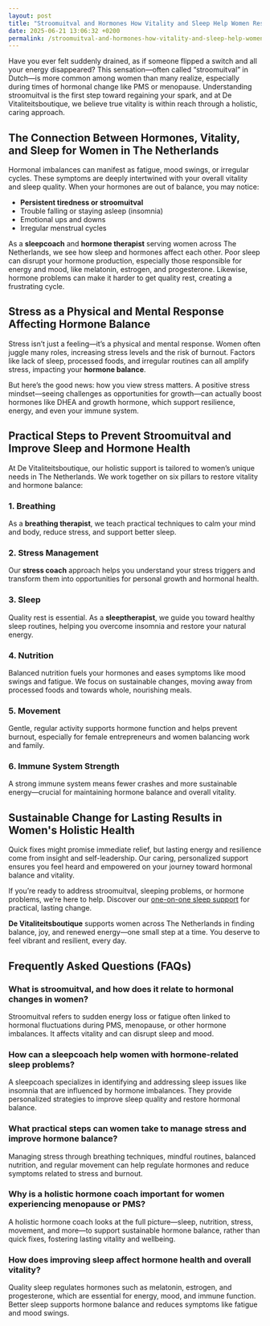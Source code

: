 ```yaml
---
layout: post
title: "Stroomuitval and Hormones How Vitality and Sleep Help Women Restore Balance"
date: 2025-06-21 13:06:32 +0200
permalink: /stroomuitval-and-hormones-how-vitality-and-sleep-help-women-restore-balance/
---
```

Have you ever felt suddenly drained, as if someone flipped a switch and all your energy disappeared? This sensation—often called “stroomuitval” in Dutch—is more common among women than many realize, especially during times of hormonal change like PMS or menopause. Understanding stroomuitval is the first step toward regaining your spark, and at De Vitaliteitsboutique, we believe true vitality is within reach through a holistic, caring approach.

## The Connection Between Hormones, Vitality, and Sleep for Women in The Netherlands

Hormonal imbalances can manifest as fatigue, mood swings, or irregular cycles. These symptoms are deeply intertwined with your overall vitality and sleep quality. When your hormones are out of balance, you may notice:

- **Persistent tiredness or stroomuitval**
- Trouble falling or staying asleep (insomnia)
- Emotional ups and downs
- Irregular menstrual cycles

As a **sleepcoach** and **hormone therapist** serving women across The Netherlands, we see how sleep and hormones affect each other. Poor sleep can disrupt your hormone production, especially those responsible for energy and mood, like melatonin, estrogen, and progesterone. Likewise, hormone problems can make it harder to get quality rest, creating a frustrating cycle.

## Stress as a Physical and Mental Response Affecting Hormone Balance

Stress isn’t just a feeling—it’s a physical and mental response. Women often juggle many roles, increasing stress levels and the risk of burnout. Factors like lack of sleep, processed foods, and irregular routines can all amplify stress, impacting your **hormone balance**.

But here’s the good news: how you view stress matters. A positive stress mindset—seeing challenges as opportunities for growth—can actually boost hormones like DHEA and growth hormone, which support resilience, energy, and even your immune system.

## Practical Steps to Prevent Stroomuitval and Improve Sleep and Hormone Health

At De Vitaliteitsboutique, our holistic support is tailored to women’s unique needs in The Netherlands. We work together on six pillars to restore vitality and hormone balance:

### 1. **Breathing**

As a **breathing therapist**, we teach practical techniques to calm your mind and body, reduce stress, and support better sleep.

### 2. **Stress Management**

Our **stress coach** approach helps you understand your stress triggers and transform them into opportunities for personal growth and hormonal health.

### 3. **Sleep**

Quality rest is essential. As a **sleeptherapist**, we guide you toward healthy sleep routines, helping you overcome insomnia and restore your natural energy.

### 4. **Nutrition**

Balanced nutrition fuels your hormones and eases symptoms like mood swings and fatigue. We focus on sustainable changes, moving away from processed foods and towards whole, nourishing meals.

### 5. **Movement**

Gentle, regular activity supports hormone function and helps prevent burnout, especially for female entrepreneurs and women balancing work and family.

### 6. **Immune System Strength**

A strong immune system means fewer crashes and more sustainable energy—crucial for maintaining hormone balance and overall vitality.

## Sustainable Change for Lasting Results in Women's Holistic Health

Quick fixes might promise immediate relief, but lasting energy and resilience come from insight and self-leadership. Our caring, personalized support ensures you feel heard and empowered on your journey toward hormonal balance and vitality.

If you’re ready to address stroomuitval, sleeping problems, or hormone problems, we’re here to help. Discover our [one-on-one sleep support](https://devitaliteitsboutique.nl/slaapproblemen-1-op-1-begeleiding/) for practical, lasting change.

**De Vitaliteitsboutique** supports women across The Netherlands in finding balance, joy, and renewed energy—one small step at a time. You deserve to feel vibrant and resilient, every day.

## Frequently Asked Questions (FAQs)

### What is stroomuitval, and how does it relate to hormonal changes in women?

Stroomuitval refers to sudden energy loss or fatigue often linked to hormonal fluctuations during PMS, menopause, or other hormone imbalances. It affects vitality and can disrupt sleep and mood.

### How can a sleepcoach help women with hormone-related sleep problems?

A sleepcoach specializes in identifying and addressing sleep issues like insomnia that are influenced by hormone imbalances. They provide personalized strategies to improve sleep quality and restore hormonal balance.

### What practical steps can women take to manage stress and improve hormone balance?

Managing stress through breathing techniques, mindful routines, balanced nutrition, and regular movement can help regulate hormones and reduce symptoms related to stress and burnout.

### Why is a holistic hormone coach important for women experiencing menopause or PMS?

A holistic hormone coach looks at the full picture—sleep, nutrition, stress, movement, and more—to support sustainable hormone balance, rather than quick fixes, fostering lasting vitality and wellbeing.

### How does improving sleep affect hormone health and overall vitality?

Quality sleep regulates hormones such as melatonin, estrogen, and progesterone, which are essential for energy, mood, and immune function. Better sleep supports hormone balance and reduces symptoms like fatigue and mood swings.

<script type="application/ld+json">
{
  "@context": "https://schema.org",
  "@type": "BlogPosting",
  "headline": "Stroomuitval and Hormones How Vitality and Sleep Help Women Restore Balance",
  "description": "Explore how hormonal imbalances impact women's vitality and sleep, and discover holistic strategies to restore balance through breathing, stress management, nutrition, movement, and immune support.",
  "author": {
    "@type": "Person",
    "name": "De Vitaliteitsboutique"
  },
  "publisher": {
    "@type": "Person",
    "name": "De Vitaliteitsboutique"
  },
  "datePublished": "2024-06-01",
  "mainEntityOfPage": {
    "@type": "WebPage",
    "@id": "https://devitaliteitsboutique.nl/blog/stroomuitval-and-hormones"
  },
  "keywords": "Sleepcoach, Sleeptherapist, Hormone therapist, Hormone expert, Stress therapist, stress coach, breathing therapist, Holistic hormone coach, Vitality, Sleeping problems, Hormone problems, Menopause, PMS, Hormone balance, Sleep and hormones, Holistic therapist, insomnia, Women's holistic health, Burnout prevention for women, Work-life balance for women, The Netherlands",
  "articleSection": [
    "Hormones and Vitality",
    "Sleep and Hormones",
    "Stress and Hormone Balance",
    "Holistic Health for Women",
    "Sustainable Lifestyle Changes"
  ]
}
</script>

<script type="application/ld+json">
{
  "@context": "https://schema.org",
  "@type": "FAQPage",
  "mainEntity": [
    {
      "@type": "Question",
      "name": "What is stroomuitval, and how does it relate to hormonal changes in women?",
      "acceptedAnswer": {
        "@type": "Answer",
        "text": "Stroomuitval refers to sudden energy loss or fatigue often linked to hormonal fluctuations during PMS, menopause, or other hormone imbalances. It affects vitality and can disrupt sleep and mood."
      }
    },
    {
      "@type": "Question",
      "name": "How can a sleepcoach help women with hormone-related sleep problems?",
      "acceptedAnswer": {
        "@type": "Answer",
        "text": "A sleepcoach specializes in identifying and addressing sleep issues like insomnia that are influenced by hormone imbalances. They provide personalized strategies to improve sleep quality and restore hormonal balance."
      }
    },
    {
      "@type": "Question",
      "name": "What practical steps can women take to manage stress and improve hormone balance?",
      "acceptedAnswer": {
        "@type": "Answer",
        "text": "Managing stress through breathing techniques, mindful routines, balanced nutrition, and regular movement can help regulate hormones and reduce symptoms related to stress and burnout."
      }
    },
    {
      "@type": "Question",
      "name": "Why is a holistic hormone coach important for women experiencing menopause or PMS?",
      "acceptedAnswer": {
        "@type": "Answer",
        "text": "A holistic hormone coach looks at the full picture—sleep, nutrition, stress, movement, and more—to support sustainable hormone balance, rather than quick fixes, fostering lasting vitality and wellbeing."
      }
    },
    {
      "@type": "Question",
      "name": "How does improving sleep affect hormone health and overall vitality?",
      "acceptedAnswer": {
        "@type": "Answer",
        "text": "Quality sleep regulates hormones such as melatonin, estrogen, and progesterone, which are essential for energy, mood, and immune function. Better sleep supports hormone balance and reduces symptoms like fatigue and mood swings."
      }
    }
  ]
}
</script>